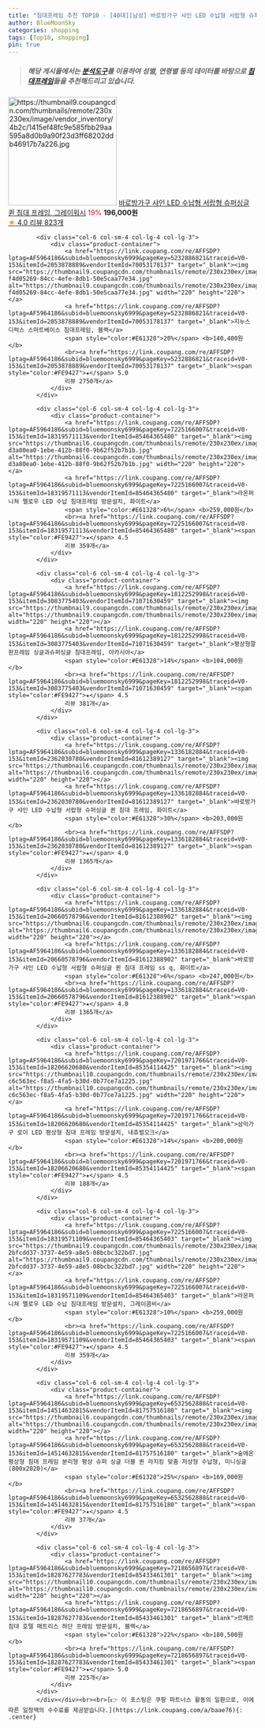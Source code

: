 ```yaml
---
title: "침대프레임 추천 TOP10 - [40대][남성] 바로방가구 샤인 LED 수납형 서랍형 슈퍼싱글 퀸 침대 프레임, 그레이워시"
author: BlueMoonSky
categories: shopping
tags: [Top10, shopping]
pin: true
---
```


> ##### 해당 게시물에서는 [**분석도구**](https://itemscout.io/)를 이용하여 **성별**, **연령별** 등의 데이터를 바탕으로 [**침대프레임**](https://link.coupang.com/a/baae76)들을 추천해드리고 있습니다.
<div class="container"><div class="row">
            <div class="col-6 col-sm-4 col-lg-4 col-lg-3">
                <div class="product-container">
                    <a href="https://link.coupang.com/re/AFFSDP?lptag=AF5964186&subid=bluemoonsky6999&pageKey=7759399889&traceid=V0-153&itemId=2362030779&vendorItemId=81612389224" target="_blank"><img src="https://thumbnail9.coupangcdn.com/thumbnails/remote/230x230ex/image/vendor_inventory/4b2c/1415ef48fc9e585fbb29aa595a8d0b9a90f23d3ff68202ddb46917b7a226.jpg" alt="https://thumbnail9.coupangcdn.com/thumbnails/remote/230x230ex/image/vendor_inventory/4b2c/1415ef48fc9e585fbb29aa595a8d0b9a90f23d3ff68202ddb46917b7a226.jpg" width="220" height="220"></a>
                    <a href="https://link.coupang.com/re/AFFSDP?lptag=AF5964186&subid=bluemoonsky6999&pageKey=7759399889&traceid=V0-153&itemId=2362030779&vendorItemId=81612389224" target="_blank">바로방가구 샤인 LED 수납형 서랍형 슈퍼싱글 퀸 침대 프레임, 그레이워시</a>
                    <span style="color:#E61328">19%</span> <b>196,000원</b>
                    <br><a href="https://link.coupang.com/re/AFFSDP?lptag=AF5964186&subid=bluemoonsky6999&pageKey=7759399889&traceid=V0-153&itemId=2362030779&vendorItemId=81612389224" target="_blank"><span style="color:#FE9427">★</span> 4.0
                    리뷰 823개</a>
                </div>
            </div>
            
            <div class="col-6 col-sm-4 col-lg-4 col-lg-3">
                <div class="product-container">
                    <a href="https://link.coupang.com/re/AFFSDP?lptag=AF5964186&subid=bluemoonsky6999&pageKey=5232886821&traceid=V0-153&itemId=2053878889&vendorItemId=70053178137" target="_blank"><img src="https://thumbnail9.coupangcdn.com/thumbnails/remote/230x230ex/image/retail/images/4274033923747896-f4d05269-84cc-4efe-8db1-50e5caa77e34.jpg" alt="https://thumbnail9.coupangcdn.com/thumbnails/remote/230x230ex/image/retail/images/4274033923747896-f4d05269-84cc-4efe-8db1-50e5caa77e34.jpg" width="220" height="220"></a>
                    <a href="https://link.coupang.com/re/AFFSDP?lptag=AF5964186&subid=bluemoonsky6999&pageKey=5232886821&traceid=V0-153&itemId=2053878889&vendorItemId=70053178137" target="_blank">지누스 디럭스 스마트베이스 침대프레임, 블랙</a>
                    <span style="color:#E61328">20%</span> <b>140,400원</b>
                    <br><a href="https://link.coupang.com/re/AFFSDP?lptag=AF5964186&subid=bluemoonsky6999&pageKey=5232886821&traceid=V0-153&itemId=2053878889&vendorItemId=70053178137" target="_blank"><span style="color:#FE9427">★</span> 5.0
                    리뷰 2750개</a>
                </div>
            </div>
            
            <div class="col-6 col-sm-4 col-lg-4 col-lg-3">
                <div class="product-container">
                    <a href="https://link.coupang.com/re/AFFSDP?lptag=AF5964186&subid=bluemoonsky6999&pageKey=7225166007&traceid=V0-153&itemId=18319571113&vendorItemId=85464365480" target="_blank"><img src="https://thumbnail6.coupangcdn.com/thumbnails/remote/230x230ex/image/retail/images/786223803379902-d3a80ea0-1ebe-412b-88f0-9b62f52b7b1b.jpg" alt="https://thumbnail6.coupangcdn.com/thumbnails/remote/230x230ex/image/retail/images/786223803379902-d3a80ea0-1ebe-412b-88f0-9b62f52b7b1b.jpg" width="220" height="220"></a>
                    <a href="https://link.coupang.com/re/AFFSDP?lptag=AF5964186&subid=bluemoonsky6999&pageKey=7225166007&traceid=V0-153&itemId=18319571113&vendorItemId=85464365480" target="_blank">라온퍼니쳐 멜로우 LED 수납 침대프레임 방문설치, 화이트</a>
                    <span style="color:#E61328">6%</span> <b>259,000원</b>
                    <br><a href="https://link.coupang.com/re/AFFSDP?lptag=AF5964186&subid=bluemoonsky6999&pageKey=7225166007&traceid=V0-153&itemId=18319571113&vendorItemId=85464365480" target="_blank"><span style="color:#FE9427">★</span> 4.5
                    리뷰 359개</a>
                </div>
            </div>
            
            <div class="col-6 col-sm-4 col-lg-4 col-lg-3">
                <div class="product-container">
                    <a href="https://link.coupang.com/re/AFFSDP?lptag=AF5964186&subid=bluemoonsky6999&pageKey=1812252998&traceid=V0-153&itemId=3083775403&vendorItemId=71071630459" target="_blank"><img src="https://thumbnail9.coupangcdn.com/thumbnails/remote/230x230ex/image/vendor_inventory/0d7f/b58d62a17cb64862442c651a487a7940e9806b4ed0554bbe500aa9978248.jpg" alt="https://thumbnail9.coupangcdn.com/thumbnails/remote/230x230ex/image/vendor_inventory/0d7f/b58d62a17cb64862442c651a487a7940e9806b4ed0554bbe500aa9978248.jpg" width="220" height="220"></a>
                    <a href="https://link.coupang.com/re/AFFSDP?lptag=AF5964186&subid=bluemoonsky6999&pageKey=1812252998&traceid=V0-153&itemId=3083775403&vendorItemId=71071630459" target="_blank">평상형깔판프레임 싱글과슈퍼싱글 침대프레임, 아카시아</a>
                    <span style="color:#E61328">14%</span> <b>104,000원</b>
                    <br><a href="https://link.coupang.com/re/AFFSDP?lptag=AF5964186&subid=bluemoonsky6999&pageKey=1812252998&traceid=V0-153&itemId=3083775403&vendorItemId=71071630459" target="_blank"><span style="color:#FE9427">★</span> 4.5
                    리뷰 381개</a>
                </div>
            </div>
            
            <div class="col-6 col-sm-4 col-lg-4 col-lg-3">
                <div class="product-container">
                    <a href="https://link.coupang.com/re/AFFSDP?lptag=AF5964186&subid=bluemoonsky6999&pageKey=1336182884&traceid=V0-153&itemId=2362030780&vendorItemId=81612389127" target="_blank"><img src="https://thumbnail6.coupangcdn.com/thumbnails/remote/230x230ex/image/vendor_inventory/a846/eb4148b21897f2cb234f8632077544df667b8a333d10874b4c45b0abc7e8.jpg" alt="https://thumbnail6.coupangcdn.com/thumbnails/remote/230x230ex/image/vendor_inventory/a846/eb4148b21897f2cb234f8632077544df667b8a333d10874b4c45b0abc7e8.jpg" width="220" height="220"></a>
                    <a href="https://link.coupang.com/re/AFFSDP?lptag=AF5964186&subid=bluemoonsky6999&pageKey=1336182884&traceid=V0-153&itemId=2362030780&vendorItemId=81612389127" target="_blank">바로방가구 샤인 LED 수납형 서랍형 슈퍼싱글 퀸 침대 프레임, 화이트</a>
                    <span style="color:#E61328">30%</span> <b>203,000원</b>
                    <br><a href="https://link.coupang.com/re/AFFSDP?lptag=AF5964186&subid=bluemoonsky6999&pageKey=1336182884&traceid=V0-153&itemId=2362030780&vendorItemId=81612389127" target="_blank"><span style="color:#FE9427">★</span> 4.0
                    리뷰 1365개</a>
                </div>
            </div>
            
            <div class="col-6 col-sm-4 col-lg-4 col-lg-3">
                <div class="product-container">
                    <a href="https://link.coupang.com/re/AFFSDP?lptag=AF5964186&subid=bluemoonsky6999&pageKey=1336182884&traceid=V0-153&itemId=20660578796&vendorItemId=81612388902" target="_blank"><img src="https://thumbnail6.coupangcdn.com/thumbnails/remote/230x230ex/image/vendor_inventory/a846/eb4148b21897f2cb234f8632077544df667b8a333d10874b4c45b0abc7e8.jpg" alt="https://thumbnail6.coupangcdn.com/thumbnails/remote/230x230ex/image/vendor_inventory/a846/eb4148b21897f2cb234f8632077544df667b8a333d10874b4c45b0abc7e8.jpg" width="220" height="220"></a>
                    <a href="https://link.coupang.com/re/AFFSDP?lptag=AF5964186&subid=bluemoonsky6999&pageKey=1336182884&traceid=V0-153&itemId=20660578796&vendorItemId=81612388902" target="_blank">바로방가구 샤인 LED 수납형 서랍형 슈퍼싱글 퀸 침대 프레임 ss q, 화이트</a>
                    <span style="color:#E61328">6%</span> <b>247,000원</b>
                    <br><a href="https://link.coupang.com/re/AFFSDP?lptag=AF5964186&subid=bluemoonsky6999&pageKey=1336182884&traceid=V0-153&itemId=20660578796&vendorItemId=81612388902" target="_blank"><span style="color:#FE9427">★</span> 4.0
                    리뷰 1365개</a>
                </div>
            </div>
            
            <div class="col-6 col-sm-4 col-lg-4 col-lg-3">
                <div class="product-container">
                    <a href="https://link.coupang.com/re/AFFSDP?lptag=AF5964186&subid=bluemoonsky6999&pageKey=7201971766&traceid=V0-153&itemId=18206620680&vendorItemId=85354114425" target="_blank"><img src="https://thumbnail10.coupangcdn.com/thumbnails/remote/230x230ex/image/retail/images/3007420825719746-c6c563ec-f8a5-4fa5-b30d-0b77ce7a1225.jpg" alt="https://thumbnail10.coupangcdn.com/thumbnails/remote/230x230ex/image/retail/images/3007420825719746-c6c563ec-f8a5-4fa5-b30d-0b77ce7a1225.jpg" width="220" height="220"></a>
                    <a href="https://link.coupang.com/re/AFFSDP?lptag=AF5964186&subid=bluemoonsky6999&pageKey=7201971766&traceid=V0-153&itemId=18206620680&vendorItemId=85354114425" target="_blank">삼익가구 로이 LED 평상형 침대 프레임 방문설치, 내츄럴오크</a>
                    <span style="color:#E61328">14%</span> <b>200,000원</b>
                    <br><a href="https://link.coupang.com/re/AFFSDP?lptag=AF5964186&subid=bluemoonsky6999&pageKey=7201971766&traceid=V0-153&itemId=18206620680&vendorItemId=85354114425" target="_blank"><span style="color:#FE9427">★</span> 4.5
                    리뷰 188개</a>
                </div>
            </div>
            
            <div class="col-6 col-sm-4 col-lg-4 col-lg-3">
                <div class="product-container">
                    <a href="https://link.coupang.com/re/AFFSDP?lptag=AF5964186&subid=bluemoonsky6999&pageKey=7225166007&traceid=V0-153&itemId=18319571109&vendorItemId=85464365403" target="_blank"><img src="https://thumbnail9.coupangcdn.com/thumbnails/remote/230x230ex/image/retail/images/786222454085701-2bfcdd37-3737-4e59-a8e5-08bcbc322bd7.jpg" alt="https://thumbnail9.coupangcdn.com/thumbnails/remote/230x230ex/image/retail/images/786222454085701-2bfcdd37-3737-4e59-a8e5-08bcbc322bd7.jpg" width="220" height="220"></a>
                    <a href="https://link.coupang.com/re/AFFSDP?lptag=AF5964186&subid=bluemoonsky6999&pageKey=7225166007&traceid=V0-153&itemId=18319571109&vendorItemId=85464365403" target="_blank">라온퍼니쳐 멜로우 LED 수납 침대프레임 방문설치, 그레이콤비</a>
                    <span style="color:#E61328">10%</span> <b>259,000원</b>
                    <br><a href="https://link.coupang.com/re/AFFSDP?lptag=AF5964186&subid=bluemoonsky6999&pageKey=7225166007&traceid=V0-153&itemId=18319571109&vendorItemId=85464365403" target="_blank"><span style="color:#FE9427">★</span> 4.5
                    리뷰 359개</a>
                </div>
            </div>
            
            <div class="col-6 col-sm-4 col-lg-4 col-lg-3">
                <div class="product-container">
                    <a href="https://link.coupang.com/re/AFFSDP?lptag=AF5964186&subid=bluemoonsky6999&pageKey=6532562888&traceid=V0-153&itemId=14514632815&vendorItemId=81757516180" target="_blank"><img src="https://thumbnail6.coupangcdn.com/thumbnails/remote/230x230ex/image/vendor_inventory/8aab/3fb3d73f1b3d72b52e70a250ae101551899b556af6b38125fd530b881781.jpg" alt="https://thumbnail6.coupangcdn.com/thumbnails/remote/230x230ex/image/vendor_inventory/8aab/3fb3d73f1b3d72b52e70a250ae101551899b556af6b38125fd530b881781.jpg" width="220" height="220"></a>
                    <a href="https://link.coupang.com/re/AFFSDP?lptag=AF5964186&subid=bluemoonsky6999&pageKey=6532562888&traceid=V0-153&itemId=14514632815&vendorItemId=81757516180" target="_blank">숲에온 평상형 침대 프레임 분리형 평상 슈퍼 싱글 더블 퀸 라지킹 맞춤 저상형 수납형, 미니싱글(800x2020)</a>
                    <span style="color:#E61328">25%</span> <b>169,000원</b>
                    <br><a href="https://link.coupang.com/re/AFFSDP?lptag=AF5964186&subid=bluemoonsky6999&pageKey=6532562888&traceid=V0-153&itemId=14514632815&vendorItemId=81757516180" target="_blank"><span style="color:#FE9427">★</span> 4.5
                    리뷰 37개</a>
                </div>
            </div>
            
            <div class="col-6 col-sm-4 col-lg-4 col-lg-3">
                <div class="product-container">
                    <a href="https://link.coupang.com/re/AFFSDP?lptag=AF5964186&subid=bluemoonsky6999&pageKey=7218656897&traceid=V0-153&itemId=18287627783&vendorItemId=85433461301" target="_blank"><img src="https://thumbnail10.coupangcdn.com/thumbnails/remote/230x230ex/image/rs_quotation_api/wcser3ns/74647820c9fd48d2891561020a892b79.jpg" alt="https://thumbnail10.coupangcdn.com/thumbnails/remote/230x230ex/image/rs_quotation_api/wcser3ns/74647820c9fd48d2891561020a892b79.jpg" width="220" height="220"></a>
                    <a href="https://link.coupang.com/re/AFFSDP?lptag=AF5964186&subid=bluemoonsky6999&pageKey=7218656897&traceid=V0-153&itemId=18287627783&vendorItemId=85433461301" target="_blank">르메르침대 호텔 매트리스 하단 프레임 방문설치, 블랙</a>
                    <span style="color:#E61328">22%</span> <b>180,500원</b>
                    <br><a href="https://link.coupang.com/re/AFFSDP?lptag=AF5964186&subid=bluemoonsky6999&pageKey=7218656897&traceid=V0-153&itemId=18287627783&vendorItemId=85433461301" target="_blank"><span style="color:#FE9427">★</span> 5.0
                    리뷰 225개</a>
                </div>
            </div>
            </div></div><br><br>[👉 이 포스팅은 쿠팡 파트너스 활동의 일환으로, 이에 따른 일정액의 수수료를 제공받습니다.](https://link.coupang.com/a/baae76){: .center}